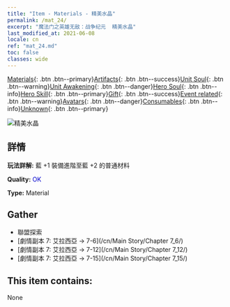 ```yaml
---
title: "Item - Materials - 精美水晶"
permalink: /mat_24/
excerpt: "魔法门之英雄无敌：战争纪元  精美水晶"
last_modified_at: 2021-06-08
locale: cn
ref: "mat_24.md"
toc: false
classes: wide
---
```

 [Materials](/ItemsCN/){: .btn .btn--primary}[Artifacts](/ItemsCN/Artifacts/){: .btn .btn--success}[Unit Soul](/ItemsCN/UnitSoul/){: .btn .btn--warning}[Unit Awakening](/ItemsCN/UnitAwakening/){: .btn .btn--danger}[Hero Soul](/ItemsCN/HeroSoul/){: .btn .btn--info}[Hero Skill](/ItemsCN/HeroSkill/){: .btn .btn--primary}[Gift](/ItemsCN/Gift/){: .btn .btn--success}[Event related](/ItemsCN/Events/){: .btn .btn--warning}[Avatars](/ItemsCN/Avatars/){: .btn .btn--danger}[Consumables](/ItemsCN/Consumables/){: .btn .btn--info}[Unknown](/ItemsCN/Unknown/){: .btn .btn--primary}

 ![精美水晶](/images/t/i_cailiao_shuijing1.png)

## 詳情
 **玩法詳解:** 藍 +1 裝備進階至藍 +2 的普通材料

 **Quality:** <span style="color: #0000CD">OK</span>

 **Type:** Material

## Gather

*    聯盟探索 
*    [劇情副本 7: 艾拉西亞 -> 7-6](/cn/Main Story/Chapter 7_6/) 
*    [劇情副本 7: 艾拉西亞 -> 7-12](/cn/Main Story/Chapter 7_12/) 
*    [劇情副本 7: 艾拉西亞 -> 7-15](/cn/Main Story/Chapter 7_15/) 

## This item contains:

  None

